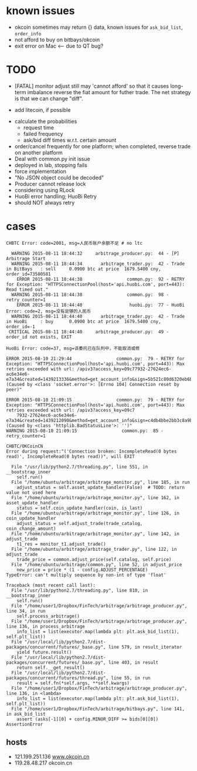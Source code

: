 # known issues
* okcoin sometimes may return {} data, known issues for `ask_bid_list`, `order_info`
* not afford to buy on bitbays/okcoin
* exit error on Mac <-- due to QT bug?

# TODO
* [FATAL] monitor adjust still may 'cannot afford' so that it causes long-term imbalance
reverse the fiat amount for futher trade. The net strategy is that we can change "diff".
- add litecoin, if possible
* calculate the probabilities
    - request time
    - failed frequency
    - ask/bid diff times w.r.t. certain amount
* order/cancel frequently for one platform; when completed, reverse trade on another platform
* Deal with common.py init issue
* deployed in lab, stopping fails
* force implementation
* "No JSON object could be decoded"
* Producer cannot release lock
* considering using RLock
* HuoBi error handling; HuoBi Retry
* should NOT always retry

# cases

```
CHBTC Error: code=2001, msg=人民币账户余额不足 # no ltc
```
```
  WARNING 2015-08-11 18:44:32     arbitrage_producer.py:  44 - [P] Arbitrage Start
  WARNING 2015-08-11 18:44:34       arbitrage_trader.py:  42 - Trade in BitBays   : sell     0.0900 btc at price  1679.5400 cny, order_id=73580581
    ERROR 2015-08-11 18:44:38                 common.py:  92 - RETRY for Exception: "HTTPSConnectionPool(host='api.huobi.com', port=443): Read timed out."
  WARNING 2015-08-11 18:44:38                 common.py:  98 - retry_counter=1
    ERROR 2015-08-11 18:44:40                  huobi.py:  77 - HuoBi Error: code=2, msg=没有足够的人民币
  WARNING 2015-08-11 18:44:40       arbitrage_trader.py:  42 - Trade in HuoBi     : buy      0.0900 btc at price  1679.5400 cny, order_id=-1
 CRITICAL 2015-08-11 18:44:40     arbitrage_producer.py:  49 - order_id not exists, EXIT
```

```
HuoBi Error: code=37, msg=该委托已在队列中，不能取消或修
```
```
ERROR 2015-08-10 21:29:44                 common.py:  79 - RETRY for Exception: "HTTPSConnectionPool(host='api.huobi.com', port=443): Max retries exceeded with url: /apiv3?access_key=09c77932-27624ec6-ac6e34e6-e7a34&created=1439213336&method=get_account_info&sign=5b521c80d6320eb6bcf073c819c3a87e (Caused by <class 'socket.error'>: [Errno 104] Connection reset by peer)"
```

```
ERROR 2015-08-10 21:09:15                 common.py:  79 - RETRY for Exception: "HTTPSConnectionPool(host='api.huobi.com', port=443): Max retries exceeded with url: /apiv3?access_key=09c7
    7932-27624ec6-ac6e34e6-e7a34&created=1439212090&method=get_account_info&sign=c4db4bbe2bb3c8a9b85f3fa1a1f4af26 (Caused by <class 'httplib.BadStatusLine'>: '')"
WARNING 2015-08-10 21:09:15                 common.py:  85 - retry_counter=1
```

```
CHBTC/OKCoinCN
Error during request:"('Connection broken: IncompleteRead(0 bytes read)', IncompleteRead(0 bytes read))", will EXIT
```
```
  File "/usr/lib/python2.7/threading.py", line 551, in __bootstrap_inner
    self.run()
  File "/home/ubuntu/arbitrage/arbitrage_monitor.py", line 185, in run
    adjust_status = self.asset_update_handler(False)  # TODO: return value not used here
  File "/home/ubuntu/arbitrage/arbitrage_monitor.py", line 162, in asset_update_handler
    status = self.coin_update_handler(coin, is_last)
  File "/home/ubuntu/arbitrage/arbitrage_monitor.py", line 126, in coin_update_handler
    adjust_status = self.adjust_trade(trade_catalog, coin_change_amount)
  File "/home/ubuntu/arbitrage/arbitrage_monitor.py", line 142, in adjust_trade
    t1_res = monitor_t1.adjust_trade()
  File "/home/ubuntu/arbitrage/arbitrage_trader.py", line 122, in adjust_trade
    trade_price = common.adjust_price(self.catalog, self.price)
  File "/home/ubuntu/arbitrage/common.py", line 52, in adjust_price
    new_price = price * (1 - config.ADJUST_PERCENTAGE)
TypeError: can't multiply sequence by non-int of type 'float'

```

```
Traceback (most recent call last):
  File "/usr/lib/python2.7/threading.py", line 810, in __bootstrap_inner
    self.run()
  File "/home/user1/Dropbox/FinTech/arbitrage/arbitrage_producer.py", line 34, in run
    self.process_arbitrage()
  File "/home/user1/Dropbox/FinTech/arbitrage/arbitrage_producer.py", line 136, in process_arbitrage
    info_list = list(executor.map(lambda plt: plt.ask_bid_list(1), self.plt_list))
  File "/usr/local/lib/python2.7/dist-packages/concurrent/futures/_base.py", line 579, in result_iterator
    yield future.result()
  File "/usr/local/lib/python2.7/dist-packages/concurrent/futures/_base.py", line 403, in result
    return self.__get_result()
  File "/usr/local/lib/python2.7/dist-packages/concurrent/futures/thread.py", line 55, in run
    result = self.fn(*self.args, **self.kwargs)
  File "/home/user1/Dropbox/FinTech/arbitrage/arbitrage_producer.py", line 136, in <lambda>
    info_list = list(executor.map(lambda plt: plt.ask_bid_list(1), self.plt_list))
  File "/home/user1/Dropbox/FinTech/arbitrage/bitbays.py", line 141, in ask_bid_list
    assert (asks[-1][0] + config.MINOR_DIFF >= bids[0][0])
AssertionError
```

## hosts
- 121.199.251.136 www.okcoin.cn
- 119.28.48.217   okcoin.cn
